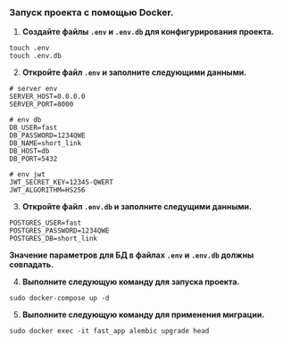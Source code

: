 ### Запуск проекта с помощью Docker.
1. **Создайте файлы `.env` и `.env.db` для конфигурирования проекта.**
```
touch .env
touch .env.db
```
2. **Откройте файл `.env` и заполните следующими данными.**
```
# server env
SERVER_HOST=0.0.0.0
SERVER_PORT=8000

# env db
DB_USER=fast
DB_PASSWORD=1234QWE 
DB_NAME=short_link
DB_HOST=db
DB_PORT=5432

# env jwt 
JWT_SECRET_KEY=12345-QWERT
JWT_ALGORITHM=HS256

```
3. **Откройте файл `.env.db` и заполните следущими данными.**
```
POSTGRES_USER=fast
POSTGRES_PASSWORD=1234QWE
POSTGRES_DB=short_link
```
**Значение параметров для БД в файлах `.env` и `.env.db` должны совпадать.**

4. **Выполните следующую команду для запуска проекта.**
```
sudo docker-compose up -d
```
5. **Выполните следующую команду для применения миграции.**
```
sudo docker exec -it fast_app alembic upgrade head
```